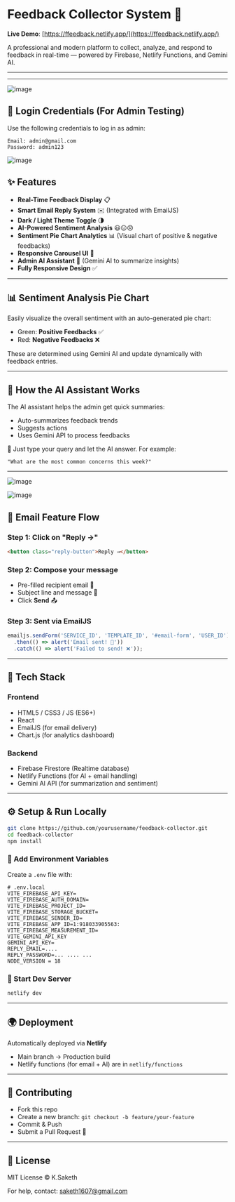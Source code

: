# Feedback Collector System 🚀

**Live Demo**: [https://ffeedback.netlify.app/](https://ffeedback.netlify.app/)

A professional and modern platform to collect, analyze, and respond to feedback in real-time — powered by Firebase, Netlify Functions, and Gemini AI.

---
---
![image](https://github.com/user-attachments/assets/0ca52742-016c-4fbb-8a5c-9fa8bd8478f2)

## 🔐 Login Credentials (For Admin Testing)

Use the following credentials to log in as admin:

```
Email: admin@gmail.com
Password: admin123
```
![image](https://github.com/user-attachments/assets/6a01a96c-0de2-4c23-bef2-7fb7cd2d080d)

## ✨ Features

- **Real-Time Feedback Display** 📋
- **Smart Email Reply System** ✉️ (Integrated with EmailJS)
- **Dark / Light Theme Toggle** 🌗
- **AI-Powered Sentiment Analysis** 😃😐😠
- **Sentiment Pie Chart Analytics** 📊 (Visual chart of positive & negative feedbacks)
- **Responsive Carousel UI** 📱
- **Admin AI Assistant** 🤖 (Gemini AI to summarize insights)
- **Fully Responsive Design** ✅

---

## 📊 Sentiment Analysis Pie Chart

Easily visualize the overall sentiment with an auto-generated pie chart:

- Green: **Positive Feedbacks** ✅
- Red: **Negative Feedbacks** ❌

These are determined using Gemini AI and update dynamically with feedback entries.

---

## 🧠 How the AI Assistant Works

The AI assistant helps the admin get quick summaries:

- Auto-summarizes feedback trends
- Suggests actions
- Uses Gemini API to process feedbacks

💬 Just type your query and let the AI answer. For example:

```plaintext
"What are the most common concerns this week?"
```

---
![image](https://github.com/user-attachments/assets/49e01b4b-c273-4c02-b341-3e8fa84ae05c)

![image](https://github.com/user-attachments/assets/9bdc1ee1-5ab0-4303-8478-a473dda574c2)


## 📮 Email Feature Flow

### Step 1: Click on "Reply →"

```html
<button class="reply-button">Reply →</button>
```

### Step 2: Compose your message

- Pre-filled recipient email 🧑
- Subject line and message 📝
- Click **Send** 📤

### Step 3: Sent via EmailJS

```js
emailjs.sendForm('SERVICE_ID', 'TEMPLATE_ID', '#email-form', 'USER_ID')
  .then(() => alert('Email sent! 🎉'))
  .catch(() => alert('Failed to send! ❌'));
```



---

## 🧰 Tech Stack

### Frontend
- HTML5 / CSS3 / JS (ES6+)
- React
- EmailJS (for email delivery)
- Chart.js (for analytics dashboard)

### Backend
- Firebase Firestore (Realtime database)
- Netlify Functions (for AI + email handling)
- Gemini AI API (for summarization and sentiment)

---

## ⚙️ Setup & Run Locally

```bash
git clone https://github.com/yourusername/feedback-collector.git
cd feedback-collector
npm install
```

### 🔑 Add Environment Variables
Create a `.env` file with:

```env
# .env.local
VITE_FIREBASE_API_KEY=
VITE_FIREBASE_AUTH_DOMAIN=
VITE_FIREBASE_PROJECT_ID= 
VITE_FIREBASE_STORAGE_BUCKET=
VITE_FIREBASE_SENDER_ID= 
VITE_FIREBASE_APP_ID=1:918033905563:
VITE_FIREBASE_MEASUREMENT_ID=
VITE_GEMINI_API_KEY
GEMINI_API_KEY=
REPLY_EMAIL=....
REPLY_PASSWORD=... .... ...
NODE_VERSION = 18
```

### 🚀 Start Dev Server

```bash
netlify dev
```

---

## 🌍 Deployment

Automatically deployed via **Netlify**

- Main branch → Production build
- Netlify functions (for email + AI) are in `netlify/functions`

---

## 🤝 Contributing

- Fork this repo
- Create a new branch: `git checkout -b feature/your-feature`
- Commit & Push
- Submit a Pull Request 🚀

---

## 📜 License

MIT License © K.Saketh

For help, contact: saketh1607@gmail.com

